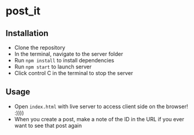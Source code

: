 # post_it

## Installation

- Clone the repository
- In the terminal, navigate to the server folder
- Run `npm install` to install dependencies
- Run `npm start` to launch server
- Click control C in the terminal to stop the server

## Usage

- Open `index.html` with live server to access client side on the browser! :))))
- When you create a post, make a note of the ID in the URL if you ever want to see that post again
